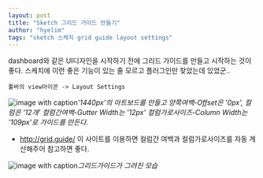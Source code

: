 ```yaml
---
layout: post
title: "Sketch 그리드 가이드 만들기"
author: "hyelim"
tags: "sketch 스케치 grid guide layout settings" 
---
```


dashboard와 같은 UI디자인을 시작하기 전에 그리드 가이드를 만들고 시작하는 것이 좋다.
스케치에 이런 좋은 기능이 있는 줄 모르고 플러그인만 찾았는데 있었군.. <br>

`툴바의 view아이콘 -> Layout Settings` 

![image with caption](https://user-images.githubusercontent.com/34228953/34808914-1257d38a-f6d5-11e7-8700-4d7982efad42.png "Image with caption")_'1440px'의 아트보드를 만들고 양쪽여백-Offset은 '0px', 컬럼은 '12개' 컬럼간여백-Gutter Width는 '12px' 컬럼가로사이즈-Column Width는 '109px'로 가이드를 만든다._<br>

* http://grid.guide/ 이 사이트를 이용하면 컬럼간 여백과 컬럼가로사이즈를 자동 계산해주어 참고하면 좋다. <br>

![image with caption](https://user-images.githubusercontent.com/34228953/34809132-660aa4d4-f6d6-11e7-9fae-02c2ec21361d.png "Image with caption")_그리드가이드가 그려진 모습_

